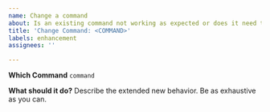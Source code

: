 ```yaml
---
name: Change a command
about: Is an existing command not working as expected or does it need to do more?
title: 'Change Command: <COMMAND>'
labels: enhancement
assignees: ''

---
```


**Which Command**
`command`

**What should it do?**
Describe the extended new behavior. Be as exhaustive as you can.
